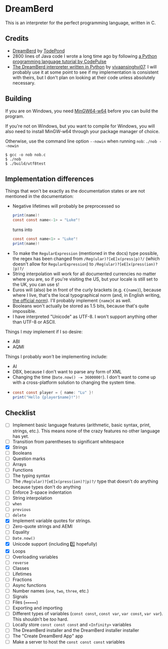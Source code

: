 
# DreamBerd

This is an interpreter for the perfect programming language, written in C.

## Credits

- [DreamBerd](https://github.com/TodePond/DreamBerd) by [TodePond](https://github.com/TodePond)
- 2800 lines of Java code I wrote a long time ago by following [a Python programming language tutorial by CodePulse](https://www.youtube.com/playlist?list=PLZQftyCk7_SdoVexSmwy_tBgs7P0b97yD)
- [The DreamBerd interpreter written in Python](https://github.com/vivaansinghvi07/dreamberd-interpreter) by [vivaansinghvi07](https://github.com/vivaansinghvi07). I will probably use it at some point to see if my implementation is consistent with theirs, but I don't plan on looking at their code unless absolutely necessary.

## Building

If you are on Windows, you need [MinGW64-w64](https://github.com/niXman/mingw-builds-binaries/releases) before you can build the program.

If you're not on Windows, but you want to compile for Windows, you will also need to install MinGW-w64 through your package manager of choice.

Otherwise, use the command line option `--nowin` when running `nob`: `./nob --nowin`

```console
$ gcc -o nob nob.c
$ ./nob
$ ./build/utf8test
```

## Implementation differences

Things that won't be exactly as the documentation states or are not mentioned in the documentation:

- Negative lifetimes will probably be preprocessed so
  ```java
  print(name)!
  const const name<-1> = "Luke"!
  ```
  turns into
  ```java
  const const name<1> = "Luke"!
  print(name)!
  ```
- To make the `RegularExpression` (mentioned in the docs) type possible, the regex has been changed from `/Reg(ular)?[eE]x(press|p)?/` (which doesn't allow for `RegularExpression`) to `/Reg(ular)?[eE]x(press(ion)?|p)?/`
- String interpolation will work for all documented currencies no matter where you are, so if you're visiting the US, but your locale is still set to the UK, you can use `$`!
- Euros will (also) be in front of the curly brackets (e.g. `€{name}`), because where I live, that's the local typographical norm (and, in English writing, [the official norm](https://en.wikipedia.org/wiki/Euro_sign#Use)). I'll probably implement `{name}€` as well.
- Booleans won't actually be stored as 1.5 bits, because that's quite impossible.
- I have interpreted "Unicode" as UTF-8. I won't support anything other than UTF-8 or ASCII.

Things I *may* implement if I so desire:

- ABI
- AQMI

Things I probably *won't* be implementing include:

- AI
- DBX, because I don't want to parse any form of XML
- Changing the time (`Date.now() -= 3600000!`). I don't want to come up with a cross-platform solution to changing the system time.
- ```java
  const const player = { name: "Lu" }!
  print("Hello {player$name}!")!
  ```

## Checklist

- [ ] Implement basic language features (arithmetic, basic syntax, print, strings, etc.). This means none of the crazy features no other language has yet.
- [ ] Transition from parentheses to significant whitespace
- [x] Strings
- [ ] Booleans
- [ ] Question marks
- [ ] Arrays
- [ ] Functions
- [ ] The typing syntax
- [ ] The `/Reg(ular)?[eE]x(press(ion)?|p)?/` type that doesn't do anything because types don't do anything
- [ ] Enforce 3-space indentation
- [ ] String interpolation
- [ ] `when`
- [ ] `previous`
- [ ] `delete`
- [x] Implement variable quotes for strings.
- [ ] Zero-quote strings and AEMI
- [ ] Equality
- [ ] `Date.now()`
- [x] Unicode support (including 1️⃣ hopefully)
- [x] Loops
- [ ] Overloading variables
- [ ] `reverse`
- [ ] Classes
- [ ] Lifetimes
- [ ] Fractions
- [ ] Async functions
- [ ] Number names (`one`, `two`, `three`, etc.)
- [ ] Signals
- [ ] Files (`=====`)
- [ ] Exporting and importing
- [ ] Different types of variables (`const const`, `const var`, `var const`, `var var`). This shouldn't be *too* hard.
- [ ] Locally store `const const const` and `<Infinity>` variables
- [ ] The DreamBerd installer and the DreamBerd installer installer
- [ ] The "Create DreamBerd App" app
- [ ] Make a server to host the `const const const` variables